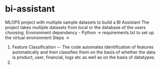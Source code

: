# bi-assistant
MLOPS project with multiple sample datasets to build a BI Assistant
The project takes multiple datasets from local or the database of the users choosing. 
Environment dependency - 
  Python -> requirements.txt to set up the virtual environment
Steps -> 
  1. Feature Classification --
      The code automates identification of features automatically and then classifies them on the basis of whether the data is product, user, financial, logs etc as well as on the basis of datatypes.  
  2. 
